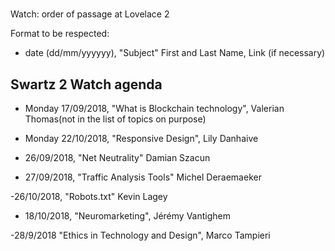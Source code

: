 #
 Watch: order of passage at Lovelace 2

Format to be respected:   
- date (dd/mm/yyyyyy), "Subject" First and Last Name, Link (if necessary)

## Swartz 2 Watch agenda

- Monday 17/09/2018, "What is Blockchain technology", Valerian Thomas(not in the list of topics on purpose)

- Monday 22/10/2018, "Responsive Design", Lily Danhaive

- 26/09/2018, "Net Neutrality" Damian Szacun
- 27/09/2018, "Traffic Analysis Tools" Michel Deraemaeker

-26/10/2018, "Robots.txt" Kevin Lagey

- 18/10/2018, "Neuromarketing", Jérémy Vantighem

-28/9/2018 "Ethics in Technology and Design", Marco Tampieri
